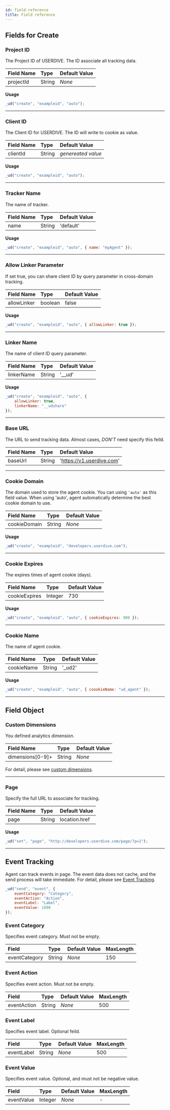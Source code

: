```yaml
---
id: field-reference
title: Field reference
---
```


## Fields for Create

### Project ID

The Project ID of USERDIVE. The ID associate all tracking data.

| Field Name | Type   | Default Value |
| :--------- | :----- | :------------ |
| projectId  | String | _None_        |

**Usage**

```js
_ud("create", "exampleid", "auto");
```

---

### Client ID

The Client ID for USERDIVE. The ID will write to cookie as value.

| Field Name | Type   | Default Value      |
| :--------- | :----- | :----------------- |
| clientId   | String | _genereated value_ |

**Usage**

```js
_ud("create", "exampleid", "auto");
```

---

### Tracker Name

The name of tracker.

| Field Name | Type   | Default Value |
| :--------- | :----- | :------------ |
| name       | String | 'default'     |

**Usage**

```js
_ud("create", "exampleid", "auto", { name: "myAgent" });
```

---

### Allow Linker Parameter

If set true, you can share client ID by query parameter in cross-domain tracking.

| Field Name  | Type    | Default Value |
| :---------- | :------ | :------------ |
| allowLinker | boolean | false         |

**Usage**

```js
_ud("create", "exampleid", "auto", { allowLinker: true });
```

---

### Linker Name

The name of client ID query parameter.

| Field Name | Type   | Default Value |
| :--------- | :----- | :------------ |
| linkerName | String | '\_\_ud'      |

**Usage**

```js
_ud("create", "exampleid", "auto", {
    allowLinker: true,
    linkerName: "__udshare"
});
```

---

### Base URL

The URL to send tracking data. Almost cases, _DON'T_ need specify this feild.

| Field Name | Type   | Default Value             |
| :--------- | :----- | :------------------------ |
| baseUrl    | String | 'https://v1.userdive.com' |

---

### Cookie Domain

The domain used to store the agent cookie.
You can using `'auto'` as this field value.
When using 'auto', agent automatically determine the best cookie domain to use.

| Field Name   | Type   | Default Value |
| :----------- | :----- | :------------ |
| cookieDomain | String | _None_        |

**Usage**

```js
_ud("create", "exampleid", "developers.userdive.com");
```

---

### Cookie Expires

The expires times of agent cookie (days).

| Field Name    | Type    | Default Value |
| :------------ | :------ | :------------ |
| cookieExpires | Integer | 730           |

**Usage**

```js
_ud("create", "exampleid", "auto", { cookieExpires: 900 });
```

---

### Cookie Name

The name of agent cookie.

| Field Name | Type   | Default Value |
| :--------- | :----- | :------------ |
| cookieName | String | '\_ud2'       |

**Usage**

```js
_ud("create", "exampleid", "auto", { coookieName: "ud_agent" });
```

---

## Field Object

### Custom Dimensions

You defined analytics dimension.

| Field Name       | Type   | Default Value |
| :--------------- | :----- | :------------ |
| dimensions[0-9]+ | String | _None_        |

For detail, please see [custom dimensions](./custom-variables.html).

---

### Page

Specify the full URL to associate for tracking.

| Field Name | Type   | Default Value |
| :--------- | :----- | :------------ |
| page       | String | location.href |

**Usage**

```js
_ud("set", "page", "http://developers.userdive.com/page/?p=1");
```

---

## Event Tracking

Agent can track events in page. The event data does not cache, and the send process will take immediate.
For detail, please see [Event Tracking](./events.html).

```js
_ud("send", "event", {
    eventCategory: "Category",
    eventAction: "Action",
    eventLabel: "Label",
    eventValue: 1000
});
```

### Event Category

Specifies event category. Must not be empty.

| Field         | Type   | Default Value | MaxLength |
| :------------ | :----- | :------------ | :-------- |
| eventCategory | String | _None_        | 150       |

### Event Action

Specifies event action. Must not be empty.

| Field       | Type   | Default Value | MaxLength |
| :---------- | :----- | :------------ | :-------- |
| eventAction | String | _None_        | 500       |

### Event Label

Specifies event label. Optional feild.

| Field      | Type   | Default Value | MaxLength |
| :--------- | :----- | :------------ | :-------- |
| eventLabel | String | _None_        | 500       |

### Event Value

Specifies event value. Optional, and must not be negative value.

| Field      | Type    | Default Value | MaxLength |
| :--------- | :------ | :------------ | :-------- |
| eventValue | Integer | _None_        | -         |
